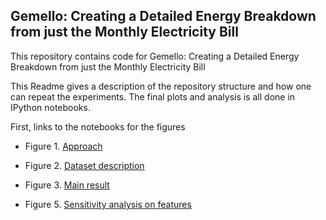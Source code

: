 Gemello: Creating a Detailed Energy Breakdown from just the Monthly Electricity Bill
-------------------

This repository contains code for Gemello: Creating a Detailed Energy Breakdown from just the Monthly Electricity Bill

This Readme gives a description of the repository structure and how one can repeat the experiments. The final plots and analysis is all done in IPython notebooks.

First, links to the notebooks for the figures

* Figure 1. [Approach](https://docs.google.com/drawings/d/1R68GnSezUbC-RiGcwy3E8cSYYHZAgf50YiYkTOqUWFg/edit?usp=sharing)
* Figure 2. [Dataset description](https://github.com/nipunbatra/Gemello/blob/master/code/dataset_description.ipynb)
* Figure 3. [Main result](https://github.com/nipunbatra/Gemello/blob/master/code/main-result.ipynb)

* Figure 5. [Sensitivity analysis on features](https://github.com/nipunbatra/Gemello/blob/master/code/sensitivity-features.ipynb)
